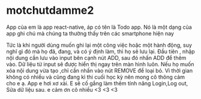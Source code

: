# motchutdamme2
App của em là app react-native, áp có tên là Todo app. Nó là một dạng của app ghi chú mà chúng ta thường thấy trên các smartphone hiện nay 

Tức là khi người dùng muốn ghi lại một công việc hoặc một hành động, suy nghĩ gì đó mà họ đã, đang, và có ý định làm, thì họ sẽ lưu lại. Đầu tiên , nhập nội dung cần lưu vào input bên cạnh nút ADD, sau đó nhấn ADD để thêm vào. Dữ liệu từ input sẽ được hiển thị ngay trên màn hình luôn. Nếu họ muốn xóa nội dung vừa tạo ,chỉ cần nhấn vào nút REMOVE để loại bỏ. 
Vì thời gian không có nhiều và cũng đang kì thi cuối học kỳ nên mong cô thông cảm cho e ạ. App e hơi xơ xài. E sẽ cố gắng làm thêm tính năng Login,Log out, Sửa dữ liệu sau. e cảm ơn cô nhiều <3 <3 <3 
